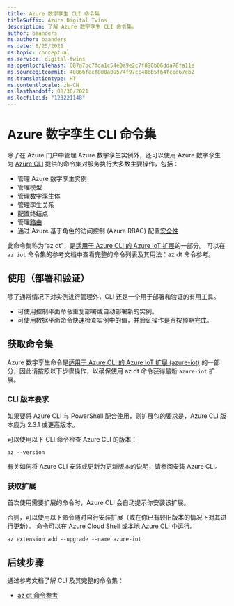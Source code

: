 ```yaml
---
title: Azure 数字孪生 CLI 命令集
titleSuffix: Azure Digital Twins
description: 了解 Azure 数字孪生 CLI 命令集。
author: baanders
ms.author: baanders
ms.date: 8/25/2021
ms.topic: conceptual
ms.service: digital-twins
ms.openlocfilehash: 087a7bc7fda1c54e0a9e2c7f896b06dda78fa11e
ms.sourcegitcommit: 40866facf800a09574f97cc486b5f64fced67eb2
ms.translationtype: HT
ms.contentlocale: zh-CN
ms.lasthandoff: 08/30/2021
ms.locfileid: "123221148"
---
```

# <a name="azure-digital-twins-cli-command-set"></a>Azure 数字孪生 CLI 命令集

除了在 Azure 门户中管理 Azure 数字孪生实例外，还可以使用 Azure 数字孪生为 [Azure CLI](/cli/azure/what-is-azure-cli) 提供的命令集对服务执行大多数主要操作，包括：
* 管理 Azure 数字孪生实例
* 管理模型
* 管理数字孪生体
* 管理孪生关系
* 配置终结点
* 管理[路由](concepts-route-events.md)
* 通过 Azure 基于角色的访问控制 (Azure RBAC) 配置[安全性](concepts-security.md)

此命令集称为“az dt”，是[适用于 Azure CLI 的 Azure IoT 扩展](https://github.com/Azure/azure-iot-cli-extension)的一部分。 可以在 `az iot` 命令集的参考文档中查看完整的命令列表及其用法：az dt 命令参考。

## <a name="uses-deploy-and-validate"></a>使用（部署和验证）

除了通常情况下对实例进行管理外，CLI 还是一个用于部署和验证的有用工具。
* 可使用控制平面命令重复部署或自动部署新的实例。
* 可使用数据平面命令快速检查实例中的值，并验证操作是否按预期完成。

## <a name="get-the-command-set"></a>获取命令集

Azure 数字孪生命令是[适用于 Azure CLI 的 Azure IoT 扩展 (azure-iot)](https://github.com/Azure/azure-iot-cli-extension) 的一部分，因此请按照以下步骤操作，以确保使用 az dt 命令获得最新 `azure-iot` 扩展。

### <a name="cli-version-requirements"></a>CLI 版本要求

如果要将 Azure CLI 与 PowerShell 配合使用，则扩展包的要求是，Azure CLI 版本应为 2.3.1 或更高版本。

可以使用以下 CLI 命令检查 Azure CLI 的版本：
```azurecli
az --version
```

有关如何将 Azure CLI 安装或更新为更新版本的说明，请参阅安装 Azure CLI。

### <a name="get-the-extension"></a>获取扩展

首次使用需要扩展的命令时，Azure CLI 会自动提示你安装该扩展。

否则，可以使用以下命令随时自行安装扩展（或在你已有较旧版本的情况下对其进行更新）。 命令可以在 [Azure Cloud Shell](../cloud-shell/overview.md) 或[本地 Azure CLI](/cli/azure/install-azure-cli) 中运行。

```azurecli-interactive
az extension add --upgrade --name azure-iot
```

## <a name="next-steps"></a>后续步骤

通过参考文档了解 CLI 及其完整的命令集：
* [az dt 命令参考](/cli/azure/dt?view=azure-cli-latest&preserve-view=true)